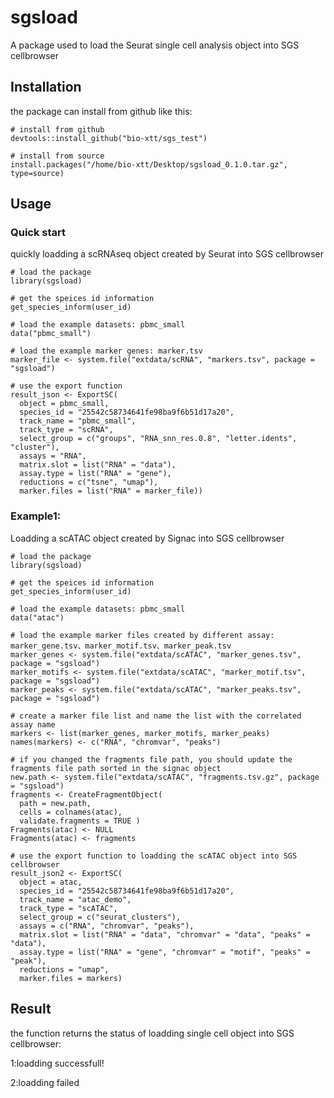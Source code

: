 # sgsload
A package used to load the Seurat single cell analysis object into SGS cellbrowser


## Installation
the package can install from github like this:

```
# install from github
devtools::install_github("bio-xtt/sgs_test") 

# install from source
install.packages("/home/bio-xtt/Desktop/sgsload_0.1.0.tar.gz", type=source)
```


## Usage

### Quick start
quickly loadding a scRNAseq object created by Seurat into SGS cellbrowser

```
# load the package
library(sgsload)

# get the speices id information
get_species_inform(user_id)

```

```
# load the example datasets: pbmc_small
data("pbmc_small")

# load the example marker genes: marker.tsv
marker_file <- system.file("extdata/scRNA", "markers.tsv", package = "sgsload")

# use the export function
result_json <- ExportSC(
  object = pbmc_small,
  species_id = "25542c58734641fe98ba9f6b51d17a20",
  track_name = "pbmc_small",
  track_type = "scRNA",
  select_group = c("groups", "RNA_snn_res.0.8", "letter.idents", "cluster"),
  assays = "RNA",
  matrix.slot = list("RNA" = "data"),
  assay.type = list("RNA" = "gene"),
  reductions = c("tsne", "umap"),
  marker.files = list("RNA" = marker_file))
```


### Example1:
Loadding a scATAC object created by Signac into SGS cellbrowser 


```
# load the package
library(sgsload)

# get the speices id information
get_species_inform(user_id)

# load the example datasets: pbmc_small
data("atac")

# load the example marker files created by different assay: marker_gene.tsv、marker_motif.tsv、marker_peak.tsv
marker_genes <- system.file("extdata/scATAC", "marker_genes.tsv", package = "sgsload")
marker_motifs <- system.file("extdata/scATAC", "marker_motif.tsv", package = "sgsload")
marker_peaks <- system.file("extdata/scATAC", "marker_peaks.tsv", package = "sgsload")

# create a marker file list and name the list with the correlated assay name
markers <- list(marker_genes, marker_motifs, marker_peaks)
names(markers) <- c("RNA", "chromvar", "peaks")

# if you changed the fragments file path, you should update the fragments file path sorted in the signac object
new.path <- system.file("extdata/scATAC", "fragments.tsv.gz", package = "sgsload")
fragments <- CreateFragmentObject(
  path = new.path,
  cells = colnames(atac),
  validate.fragments = TRUE )
Fragments(atac) <- NULL
Fragments(atac) <- fragments

# use the export function to loadding the scATAC object into SGS cellbrowser
result_json2 <- ExportSC(
  object = atac,
  species_id = "25542c58734641fe98ba9f6b51d17a20",
  track_name = "atac_demo",
  track_type = "scATAC",
  select_group = c("seurat_clusters"),
  assays = c("RNA", "chromvar", "peaks"),
  matrix.slot = list("RNA" = "data", "chromvar" = "data", "peaks" = "data"),
  assay.type = list("RNA" = "gene", "chromvar" = "motif", "peaks" = "peak"),
  reductions = "umap",
  marker.files = markers)
```


## Result
the function returns the status of loadding single cell object into SGS cellbrowser:  

1:loadding successfull! 

2:loadding failed  
